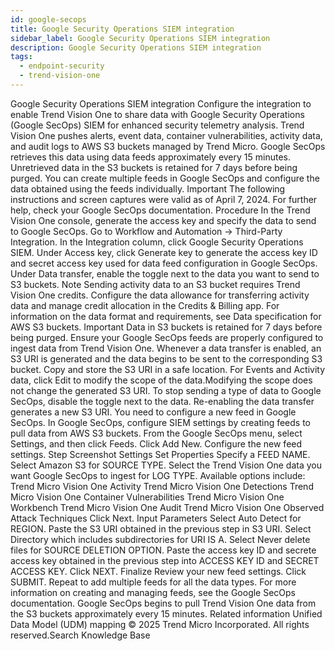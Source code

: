 ```yaml
---
id: google-secops
title: Google Security Operations SIEM integration
sidebar_label: Google Security Operations SIEM integration
description: Google Security Operations SIEM integration
tags:
  - endpoint-security
  - trend-vision-one
---
```


 Google Security Operations SIEM integration Configure the integration to enable Trend Vision One to share data with Google Security Operations (Google SecOps) SIEM for enhanced security telemetry analysis. Trend Vision One pushes alerts, event data, container vulnerabilities, activity data, and audit logs to AWS S3 buckets managed by Trend Micro. Google SecOps retrieves this data using data feeds approximately every 15 minutes. Unretrieved data in the S3 buckets is retained for 7 days before being purged. You can create multiple feeds in Google SecOps and configure the data obtained using the feeds individually. Important The following instructions and screen captures were valid as of April 7, 2024. For further help, check your Google SecOps documentation. Procedure In the Trend Vision One console, generate the access key and specify the data to send to Google SecOps. Go to Workflow and Automation → Third-Party Integration. In the Integration column, click Google Security Operations SIEM. Under Access key, click Generate key to generate the access key ID and secret access key used for data feed configuration in Google SecOps. Under Data transfer, enable the toggle next to the data you want to send to S3 buckets. Note Sending activity data to an S3 bucket requires Trend Vision One credits. Configure the data allowance for transferring activity data and manage credit allocation in the Credits & Billing app. For information on the data format and requirements, see Data specification for AWS S3 buckets. Important Data in S3 buckets is retained for 7 days before being purged. Ensure your Google SecOps feeds are properly configured to ingest data from Trend Vision One. Whenever a data transfer is enabled, an S3 URI is generated and the data begins to be sent to the corresponding S3 bucket. Copy and store the S3 URI in a safe location. For Events and Activity data, click Edit to modify the scope of the data.Modifying the scope does not change the generated S3 URI. To stop sending a type of data to Google SecOps, disable the toggle next to the data. Re-enabling the data transfer generates a new S3 URI. You need to configure a new feed in Google SecOps. In Google SecOps, configure SIEM settings by creating feeds to pull data from AWS S3 buckets. From the Google SecOps menu, select Settings, and then click Feeds. Click Add New. Configure the new feed settings. Step Screenshot Settings Set Properties Specify a FEED NAME. Select Amazon S3 for SOURCE TYPE. Select the Trend Vision One data you want Google SecOps to ingest for LOG TYPE. Available options include: Trend Micro Vision One Activity Trend Micro Vision One Detections Trend Micro Vision One Container Vulnerabilities Trend Micro Vision One Workbench Trend Micro Vision One Audit Trend Micro Vision One Observed Attack Techniques Click Next. Input Parameters Select Auto Detect for REGION. Paste the S3 URI obtained in the previous step in S3 URI. Select Directory which includes subdirectories for URI IS A. Select Never delete files for SOURCE DELETION OPTION. Paste the access key ID and secrete access key obtained in the previous step into ACCESS KEY ID and SECRET ACCESS KEY. Click NEXT. Finalize Review your new feed settings. Click SUBMIT. Repeat to add multiple feeds for all the data types. For more information on creating and managing feeds, see the Google SecOps documentation. Google SecOps begins to pull Trend Vision One data from the S3 buckets approximately every 15 minutes. Related information Unified Data Model (UDM) mapping © 2025 Trend Micro Incorporated. All rights reserved.Search Knowledge Base